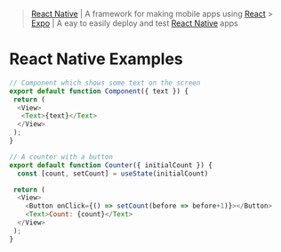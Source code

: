 > [React Native](https://reactnative.dev/) | A framework for making mobile apps using [React](https://react.dev/) > [Expo](https://expo.dev/) | A eay to easily deploy and test [React Native](https://reactnative.dev/) apps

# React Native Examples

```js
// Component which shows some text on the screen
export default function Component({ text }) {
 return (
  <View>
   <Text>{text}</Text>
  </View>
 );
}

// A counter with a button
export default function Counter({ initialCount }) {
  const [count, setCount] = useState(initialCount)

 return (
  <View>
    <Button onClick={() => setCount(before => before+1)}></Button>
    <Text>Count: {count}</Text>
  </View>
 );
}
```
